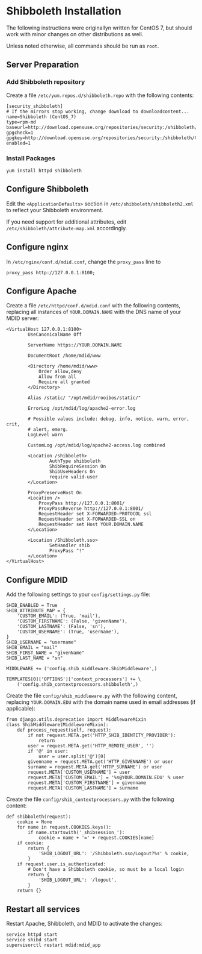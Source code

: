 # Shibboleth Installation

The following instructions were originallyn written for CentOS 7, but
should work with minor changes on other distributions as well.

Unless noted otherwise, all commands should be run as `root`.

## Server Preparation

### Add Shibboleth repository

Create a file `/etc/yum.repos.d/shibboleth.repo` with the following
contents:
```
[security_shibboleth]
# If the mirrors stop working, change download to downloadcontent...
name=Shibboleth (CentOS_7)
type=rpm-md
baseurl=http://download.opensuse.org/repositories/security:/shibboleth/CentOS_7/
gpgcheck=1
gpgkey=http://download.opensuse.org/repositories/security:/shibboleth/CentOS_7/repodata/repomd.xml.key
enabled=1
```

### Install Packages
```
yum install httpd shibboleth
```

## Configure Shibboleth

Edit the `<ApplicationDefaults>` section in
`/etc/shibboleth/shibboleth2.xml` to reflect your Shibboleth
environment.

If you need support for additional attributes, edit
`/etc/shibboleth/attribute-map.xml` accordingly.

## Configure nginx

In `/etc/nginx/conf.d/mdid.conf`, change the `proxy_pass` line to

```
proxy_pass http://127.0.0.1:8100;
```

## Configure Apache

Create a file `/etc/httpd/conf.d/mdid.conf` with the following
contents, replacing all instances of `YOUR.DOMAIN.NAME` with the DNS name of
your MDID server:

```
<VirtualHost 127.0.0.1:8100>
        UseCanonicalName Off

        ServerName https://YOUR.DOMAIN.NAME

        DocumentRoot /home/mdid/www

        <Directory /home/mdid/www>
            Order allow,deny
            Allow from all
            Require all granted
        </Directory>

        Alias /static/ "/opt/mdid/rooibos/static/"

        ErrorLog /opt/mdid/log/apache2-error.log

        # Possible values include: debug, info, notice, warn, error, crit,
        # alert, emerg.
        LogLevel warn

        CustomLog /opt/mdid/log/apache2-access.log combined

        <Location /shibboleth>
                AuthType shibboleth
                ShibRequireSession On
                ShibUseHeaders On
                require valid-user
        </Location>

        ProxyPreserveHost On
        <Location />
            ProxyPass http://127.0.0.1:8001/
            ProxyPassReverse http://127.0.0.1:8001/
            RequestHeader set X-FORWARDED-PROTOCOL ssl
            RequestHeader set X-FORWARDED-SSL on
            RequestHeader set Host YOUR.DOMAIN.NAME
        </Location>

        <Location /Shibboleth.sso>
                SetHandler shib
                ProxyPass "!"
        </Location>
</VirtualHost>
```

## Configure MDID

Add the following settings to your `config/settings.py` file:

```
SHIB_ENABLED = True
SHIB_ATTRIBUTE_MAP = {
    'CUSTOM_EMAIL': (True, 'mail'),
    'CUSTOM_FIRSTNAME': (False, 'givenName'),
    'CUSTOM_LASTNAME': (False, 'sn'),
    'CUSTOM_USERNAME': (True, 'username'),
}
SHIB_USERNAME = "username"
SHIB_EMAIL = "mail"
SHIB_FIRST_NAME = "givenName"
SHIB_LAST_NAME = "sn"

MIDDLEWARE += ('config.shib_middleware.ShibMiddleware',)

TEMPLATES[0]['OPTIONS']['context_processors'] += \
    ('config.shib_contextprocessors.shibboleth',)
```

Create the file `config/shib_middleware.py` with the following
content, replacing `YOUR.DOMAIN.EDU` with the domain name used in email
addresses (if applicable):
```
from django.utils.deprecation import MiddlewareMixin
class ShibMiddleware(MiddlewareMixin):
    def process_request(self, request):
        if not request.META.get('HTTP_SHIB_IDENTITY_PROVIDER'):
            return
        user = request.META.get('HTTP_REMOTE_USER', '')
        if '@' in user:
            user = user.split('@')[0]
        givenname = request.META.get('HTTP_GIVENNAME') or user
        surname = request.META.get('HTTP_SURNAME') or user
        request.META['CUSTOM_USERNAME'] = user
        request.META['CUSTOM_EMAIL'] = '%s@YOUR.DOMAIN.EDU' % user
        request.META['CUSTOM_FIRSTNAME'] = givenname
        request.META['CUSTOM_LASTNAME'] = surname
```

Create the file `config/shib_contextprocessors.py` with the
following content:
```
def shibboleth(request):
    cookie = None
    for name in request.COOKIES.keys():
        if name.startswith('_shibsession_'):
            cookie = name + '=' + request.COOKIES[name]
    if cookie:
        return {
            'SHIB_LOGOUT_URL': '/Shibboleth.sso/Logout?%s' % cookie,
        }
    if request.user.is_authenticated:
        # Don't have a Shibboleth cookie, so must be a local login
        return {
            'SHIB_LOGOUT_URL': '/logout',
        }
    return {}
```

## Restart all services

Restart Apache, Shibboleth, and MDID to activate the changes:

```
service httpd start
service shibd start
supervisorctl restart mdid:mdid_app
```
